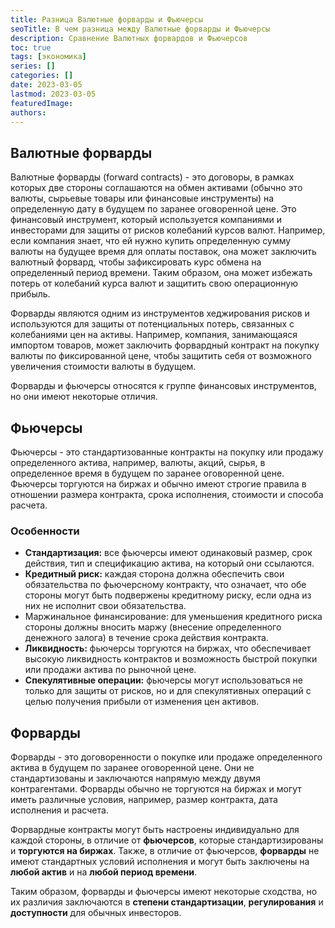 ```yaml
---
title: Разница Валютные форварды и Фьючерсы
seoTitle: В чем разница между Валютные форварды и Фьючерсы
description: Сравнение Валютных форвардов и Фьючерсов
toc: true
tags: [экономика]
series: []
categories: []
date: 2023-03-05
lastmod: 2023-03-05
featuredImage:
authors:
---
```



## Валютные форварды

Валютные форварды (forward contracts) - это договоры, в рамках которых две стороны соглашаются на обмен активами (обычно это валюты, сырьевые товары или финансовые инструменты) на определенную дату в будущем по заранее оговоренной цене. Это финансовый инструмент, который используется компаниями и инвесторами для защиты от рисков колебаний курсов валют. Например, если компания знает, что ей нужно купить определенную сумму валюты на будущее время для оплаты поставок, она может заключить валютный форвард, чтобы зафиксировать курс обмена на определенный период времени. Таким образом, она может избежать потерь от колебаний курса валют и защитить свою операционную прибыль.

Форварды являются одним из инструментов хеджирования рисков и используются для защиты от потенциальных потерь, связанных с колебаниями цен на активы. Например, компания, занимающаяся импортом товаров, может заключить форвардный контракт на покупку валюты по фиксированной цене, чтобы защитить себя от возможного увеличения стоимости валюты в будущем.

Форварды и фьючерсы относятся к группе финансовых инструментов, но они имеют некоторые отличия.

## Фьючерсы

Фьючерсы - это стандартизованные контракты на покупку или продажу определенного актива, например, валюты, акций, сырья, в определенное время в будущем по заранее оговоренной цене. Фьючерсы торгуются на биржах и обычно имеют строгие правила в отношении размера контракта, срока исполнения, стоимости и способа расчета.

### Особенности

- **Стандартизация:** все фьючерсы имеют одинаковый размер, срок действия, тип и спецификацию актива, на который они ссылаются.
- **Кредитный риск:** каждая сторона должна обеспечить свои обязательства по фьючерсному контракту, что означает, что обе стороны могут быть подвержены кредитному риску, если одна из них не исполнит свои обязательства.
- Маржинальное финансирование: для уменьшения кредитного риска стороны должны вносить маржу (внесение определенного денежного залога) в течение срока действия контракта.
- **Ликвидность:** фьючерсы торгуются на биржах, что обеспечивает высокую ликвидность контрактов и возможность быстрой покупки или продажи актива по рыночной цене.
- **Спекулятивные операции:** фьючерсы могут использоваться не только для защиты от рисков, но и для спекулятивных операций с целью получения прибыли от изменения цен активов.

## Форварды

Форварды - это договоренности о покупке или продаже определенного актива в будущем по заранее оговоренной цене. Они не стандартизованы и заключаются напрямую между двумя контрагентами. Форварды обычно не торгуются на биржах и могут иметь различные условия, например, размер контракта, дата исполнения и расчета.

Форвардные контракты могут быть настроены индивидуально для каждой стороны, в отличие от **фьючерсов**, которые стандартизированы и **торгуются на биржах**. Также, в отличие от фьючерсов, **форварды** не имеют стандартных условий исполнения и могут быть заключены на **любой актив** и на **любой период времени**.

Таким образом, форварды и фьючерсы имеют некоторые сходства, но их различия заключаются в **степени стандартизации**, **регулирования** и **доступности** для обычных инвесторов.
